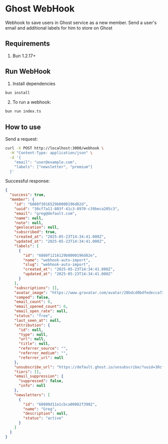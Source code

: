 # Ghost WebHook

Webhook to save users in Ghost service as a new member. Send a user's email and additional labels for him to store on Ghost

## Requirements

1. Bun 1.2.17+

## Run WebHook

1. Install dependencies

```bash
bun install
```

2. To run a webhook:

```bash
bun run index.ts
```

## How to use

Send a request:

```bash
curl -X POST http://localhost:3000/webhook \
  -H "Content-Type: application/json" \
  -d '{
    "email": "user@example.com",
    "labels": ["newsletter", "premium"]
  }'
```

Successful response:

```json
{
  "success": true,
  "member": {
    "id": "6880f3016529b0000196d82d",
    "uuid": "30cf7a11-803f-41c3-8970-c39beca205c3",
    "email": "greg@default.com",
    "name": null,
    "note": null,
    "geolocation": null,
    "subscribed": true,
    "created_at": "2025-05-23T14:34:41.000Z",
    "updated_at": "2025-05-23T14:34:41.000Z",
    "labels": [
      {
        "id": "6880f1216129b0000196d82e",
        "name": "webhook-auto-import",
        "slug": "webhook-auto-import",
        "created_at": "2025-05-23T14:34:41.000Z",
        "updated_at": "2025-05-23T14:34:41.000Z"
      }
    ],
    "subscriptions": [],
    "avatar_image": "https://www.gravatar.com/avatar/28bdcd0bdfedecca73883905b595a67c?s=250&r=g&d=blank",
    "comped": false,
    "email_count": 0,
    "email_opened_count": 0,
    "email_open_rate": null,
    "status": "free",
    "last_seen_at": null,
    "attribution": {
      "id": null,
      "type": null,
      "url": null,
      "title": null,
      "referrer_source": "",
      "referrer_medium": "",
      "referrer_url": null
    },
    "unsubscribe_url": "https://default.ghost.io/unsubscribe/?uuid=30cf7a5a-113f-41c3-8970-c39beca205c3&key=dbcd1eec86def7ciw820c2e82bfc4303bf2fa6abc07611bdf1605312ebd49b",
    "tiers": [],
    "email_suppression": {
      "suppressed": false,
      "info": null
    },
    "newsletters": [
      {
        "id": "68809d11e1cbca00082f3902",
        "name": "Greg",
        "description": null,
        "status": "active"
      }
    ]
  }
}
```
